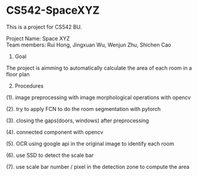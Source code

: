# CS542-SpaceXYZ

This is a project for CS542 BU. <br>

Project Name: Space XYZ <br>
Team members: Rui Hong, Jingxuan Wu, Wenjun Zhu, Shichen Cao

1. Goal

The project is aimming to automatically calculate the area of each room in a floor plan

2. Procedures

(1). image preprocessing with image morphological operations with opencv

(2). try to apply FCN to do the room segmentation with pytorch

(3). closing the gaps(doors, windows) after preprocessing

(4). connected component with opencv

(5). OCR using google api in the original image to identify each room

(6). use SSD to detect the scale bar

(7). use scale bar number / pixel in the detection zone to compute the area

